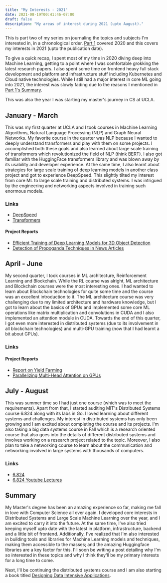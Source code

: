 ```yaml
---
title: "My Interests - 2021"
date: 2021-08-19T00:41:46-07:00
draft: false
description: "My areas of interest during 2021 (upto August)."
---
```


This is part two of my series on journaling the topics and subjects I'm interested in, in a chronological order. [Part 1](../my-interests-1/) covered 2020 and this covers my interests in 2021 (upto the publication date).

To give a quick recap, I spent most of my time in 2020 diving deep into Machine Learning, getting to a point where I was comfortable grokking the latest research papers. I also spent some time on frontend heavy full stack development and platform and infrastructure stuff including Kubernetes and Cloud native technologies. While I still had a major interest in core ML going into 2021, the interest was slowly fading due to the reasons I mentioned in [Part 1's Summary](../my-interests-1/#summary).

This was also the year I was starting my master's journey in CS at UCLA.

## January - March
This was my first quarter at UCLA and I took courses in Machine Learning Algorithms, Natural Language Processing (NLP) and Graph Neural Networks. My favorite course in the quarter was NLP because I wanted to deeply understand transformers and play with them on some projects. I accomplished both these goals and also learned about large scale training of transformers which revolutionized the field of NLP (think BERT). I also got familiar with the HuggingFace transformers library and was blown away by its usability and developer experience. At the same time, I also learnt about strategies for large scale training of deep learning models in another class project and got to experience DeepSpeed. This slightly tilted my interest from core ML to large scale training and distributed systems. I was intrigued by the engineering and networking aspects involved in training such enormous models.

### Links
- [DeepSpeed](https://www.deepspeed.ai/)
- [Transformers](https://huggingface.co/transformers/)

#### Project Reports
- [Efficient Training of Deep Learning Models for 3D Object Detection](./cs260.pdf)
- [Detection of Propoganda Techniques in News Articles](./nlp.pdf)

## April - June
My second quarter, I took courses in ML architecture, Reinforcement Learning and Blockchain. While the RL course was alright, ML architecture and Blockchain courses were the most interesting ones. I had wanted to learn about Blockchain technologies for quite some time and the course was an excellent introduction to it. The ML architecture course was very challenging due to my limited architecture and hardware knowledge, but I got to learn about the basics of GPUs and implemented some core ML operations like matrix multiplication and convolutions in CUDA and I also implemented an attention module in CUDA. Towards the end of this quarter, I got even more interested in distributed systems (due to its involvement in all blockchain technologies) and multi-GPU training (now that I had learnt a bit about GPUs).

### Links

#### Project Reports
- [Report on Yield Farming](./cs188.pdf)
- [Parallelizing Multi-Head Attention on GPUs](./cs259.pdf)

## July - August
This was summer time so I had just one course (which was to meet the requirements). Apart from that, I started auditing MIT's Distributed Systems course 6.824 along with its labs in Go. I loved learning about different systems and challenges. My interest in distributed systems has only been growing and I am excited about completing the course and its projects. I'm also taking a big data systems course in Fall which is a research oriented course that also goes into the details of different distributed systems and involves working on a research project related to the topic. Moreover, I also plan to take a networking course to learn about the communication and networking involved in large systems with thousands of computers.

### Links
- [6.824](https://pdos.csail.mit.edu/6.824/)
- [6.824 Youtube Lectures](https://www.youtube.com/playlist?list=PLrw6a1wE39_tb2fErI4-WkMbsvGQk9_UB)

## Summary
My Master's degree has been an amazing experience so far, making me fall in love with Computer Science all over again. I developed core interests in Distributed Systems and Large Scale Machine Learning over the year, and I am excited to carry it into the future. At the same time, I've also tried keeping myself upto date with the latest in platform, infrastructure, backend and a little bit of frontend. Additionally, I've realized that I'm also interested in building tools and libraries for Machine Learning models and techniques, making them accessible to the masses; and the amazing Huggingface libraries are a key factor for this. I'll soon be writing a post detailing why I'm so interested in these topics and why I think they'll be my primary interests for a long time to come.

Next, I'll be continuing the distributed systems course and I am also starting a book titled [Designing Data Intensive Applications](https://dataintensive.net).